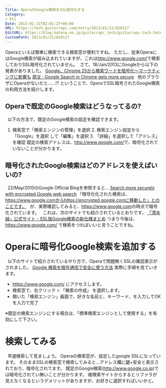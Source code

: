 ```yaml
---
Title: OperaのGoogle検索をSSL暗号化する
Category:
- Etc
Date: 2013-01-21T02:01:27+09:00
URL: https://tech.guitarrapc.com/entry/2013/01/21/020127
EditURL: https://blog.hatena.ne.jp/guitarrapc_tech/guitarrapc-tech.hatenablog.com/atom/entry/11696248318757675334
CustomPath: 2013/01/21/020127
---
```


Operaといえば簡単に検索できる検索窓が便利ですね。 ただし、従来OperaにはGoogle検索が組み込まれていますが、これは<a href="http://www.google.com/" target="_blank">http://www.google.com/</a>で検索しておりSSL暗号化されていません。
 さて、18/Jan/2013にGoogleから以下の発表がありました。
<a href="http://internet.watch.impress.co.jp/docs/news/20130121_584281.html" target="_blank">Google、Chrome 25から検索ワードを暗号化～マーケティングに影響も</a>
<a href="http://blog.chromium.org/2013/01/google-search-in-chrome-gets-more-secure.html" target="_blank">原文 : Google Search in Chrome gets more secure</a>
  他のブラウザにOperaがないだと……!? ということで、OperaでSSL暗号されたGoogle検索の利用方法を紹介します。
## Operaで既定のGoogle検索はどうなってるの?
  以下の方法で、既定のGoogle検索の設定を確認できます。
1. 検索窓で「検索エンジンの管理」を選択 2. 検索エンジン設定から「Google」を選択 して「編集」を選択 3. 「詳細」を選択して「アドレス」を確認
既定の検索アドレスは、<a href="http://www.google.com/">http://www.google.com/</a>で、暗号化されていないことが分かります。
## 暗号化されたGoogle検索はどのアドレスを使えばいいの?
  22/May/2010のGoogle Official Blogを参照すると…
<a href="http://googleblog.blogspot.jp/2010/05/search-more-securely-with-encrypted.html" target="_blank">Search more securely with encrypted Google web search</a>
「暗号化化された検索は、https://www.google.comからhttps://encrypted.google.comに移動した」とのことです。   が、実際確認してみると、<a href="https://www.google.com" target="_blank">https://www.google.com</a>の時点で暗号化されています。   これは、次のサイトでも紹介されているとおりです。 <a href="http://www.cms-ia.info/news/impact-of-google-encrypted-search/" target="_blank">「清水 誠」公式サイト - SSL版Google検索の新仕様まとめ</a> つまり今後は、<a href="https://www.google.com/" target="_blank">https://www.google.com/ </a>で検索をつればいいと言うことですね。
# Operaに暗号化Google検索を追加する
  以下のサイトで紹介されているやり方で、Operaで問題無くSSLの確認表示がされました。
<a href="http://webos-goodies.jp/archives/google_search_with_ssl.html" target="_blank">Google 検索を暗号通信で安全に使う方法</a>
実際に手順を見ていきます。



- <a href="https://www.google.com/" target="_blank">https://www.google.com/ </a>にアクセスします。
- 検索窓で、右クリック &gt; 「検索の作成」 を選択します。
- 開いた「検索エンジン」画面で、好きな名前と、キーワード、を入力してOKを入力で完了



※既定の検索エンジンにする場合は、「標準検索エンジンとして使用する」を有効にして下さい。
# 検索してみる
  早速検索して見ましょう。 Operaの検索窓が、設定したgoogle SSLになっています。
そのままSSLの検索窓で検索してみると…アドレス欄に鍵+安全と表示されており、暗号化されてます。
既定のGoogle検索(<a href="http://www.google.co.jp">http://www.google.co.jp</a>)では暗号化されてい無いことが分かります。
被検索サイトからするとリファラが見えなくなるというデメリットがありますが、お好きに選択すればいいかと。
